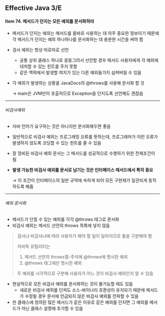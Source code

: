 ## Effective Java 3/E

#### Item 74. 메서드가 던지는 모든 예외를 문서화하라

- 메서드가 던지는 예외는 메서드를 올바로 사용하는 데 아주 중요한 정보이기 때문에 각 메서드가 던지는 예외 하나하나를 문서화하는 데 충분한 시간을 써야 함

- 검사 예외는 항상 따로따로 선언

  - 공통 상위 클래스 하나로 뭉뚱그려서 선언할 경우 메서드 사용자에게 각 예외에 대처할 수 있는 힌트를 주지 못함
  - 같은 맥락에서 발생할 여지가 있는 다른 예외들가지 삼켜버릴 수 있음

- 각 예외가 발생하는 상황을 JavaDocs의 @throws를 사용해 문서화 할 것 

  → main은 JVM만이 호출하므로 Exception을 던지도록 선언해도 괜찮음

---

###### 비검사예외

- 자바 언어가 요구하는 것은 아니지만 문서화해두면 좋음

- 일반적으로 비검사 예외는 프로그래밍 오류를 뜻하는데, 프로그래머가 이런 오류가 발생하지 않도록 코딩할 수 있는 힌트를 줄 수 있음

- 잘 정비된 비검사 예외 문서는 그 메서드를 성공적으로 수행하기 위한 전제조건이 됨

- **발생 가능한 비검사 예외를 문서로 남기는 것은 인터페이스 메서드에서 특히 중요**

  → 이 조건이 인터페이스의 일반 규약에 속하게 되어 모든 구현체가 일관되게 동작하도록 해줌

----

###### 예외 문서화

- 메서드가 던질 수 있는 예외를 각각 @throws 태그로 문서화
- 비검사 예외는 메서드 선언의 throws 목록에 넣지 않음

> 검사냐 비검사냐에 따라 사용자가 해야 할 일이 달라지므로 둘을 구분해야 함
>
> 
> 자바독 유틸리티는 
>
> 1. 메서드 선언의 throws절-주석에 @throws에 명시한 예외
> 2. @throws 태그에만 명시한 예외
>
> 두 예외를 시각적으로 구분해 사용자가 어느 것이 비검사 예외인지 알 수 있음

- 현실적으로 모든 비검사 예외를 문서화하는 것이 불가능할 때도 있음
  - 새로운 비검사 예외를 던져도 소스-바이너리 호환성이 유지되기 때문에 메서드가 수정될 경우 문서에 언급되지 않은 비검사 예외를 전파할 수 있음
- 한 클래스에 정의된 많은 메서드가 같은 이유로 같은 예외를 던지면 그 예외를 메서드가 아닌 클래스 설명에 추가할 수 있음

